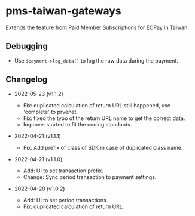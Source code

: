 # pms-taiwan-gateways
Extends the feature from Paid Member Subscriptions for ECPay in Taiwan.

## Debugging
* Use `$payment->log_data()` to log the raw data during the payment.
## Changelog

* 2022-05-23 (v1.1.2)
  * Fix: duplicated calculation of return URL still happened, use 'complete' to prvenet.
  * Fix: fixed the typo of the return URL name to get the correct data.
  * Improve: started to fit the coding standards.

* 2022-04-21 (v1.1.1)
  * Fix: Add prefix of class of SDK in case of duplicated class name.

* 2022-04-21 (v1.1.0)
  * Add: UI to set transaction prefix.
  * Change: Sync period transaction to payment settings.

* 2022-04-20 (v1.0.2)
  * Add: UI to set period transactions.
  * Fix: duplicated calculation of return URL.